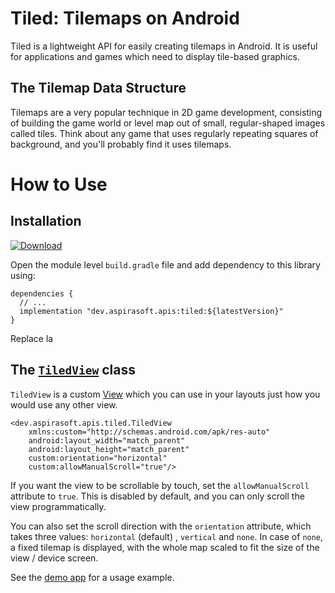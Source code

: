 # Tiled: Tilemaps on Android

Tiled is a lightweight API for easily creating tilemaps in Android. It is useful for applications and games which need
to display tile-based graphics.

## The Tilemap Data Structure

Tilemaps are a very popular technique in 2D game development, consisting of building the game world or level map out of
small, regular-shaped images called tiles. Think about any game that uses regularly repeating squares of background, and
you'll probably find it uses tilemaps.

# How to Use

## Installation

[![Download](https://api.bintray.com/packages/saifkhichi96/maven/tiled/images/download.svg)](https://bintray.com/saifkhichi96/maven/tiled/_latestVersion)

Open the module level `build.gradle` file and add dependency to this library using:

```
dependencies {
  // ...
  implementation "dev.aspirasoft.apis:tiled:${latestVersion}"
}
```

Replace la

## The [`TiledView`](./tiles/src/main/java/dev/aspirasoft/apis/tiled/TiledView.kt) class

`TiledView` is a custom [View](https://developer.android.com/reference/android/view/View) which you can use in your
layouts just how you would use any other view.

```
<dev.aspirasoft.apis.tiled.TiledView
    xmlns:custom="http://schemas.android.com/apk/res-auto"
    android:layout_width="match_parent"
    android:layout_height="match_parent"
    custom:orientation="horizontal"
    custom:allowManualScroll="true"/>
```

If you want the view to be scrollable by touch, set the `allowManualScroll` attribute to `true`. This is disabled by
default, and you can only scroll the view programmatically.

You can also set the scroll direction with the `orientation` attribute, which takes three values: `horizontal` (default)
, `vertical`  and `none`. In case of `none`, a fixed tilemap is displayed, with the whole map scaled to fit the size of
the view / device screen.

See the [demo app](./demo/src/main/java/dev/aspirasoft/apis/tiled/demo/MarioDemo.kt) for a usage example.
